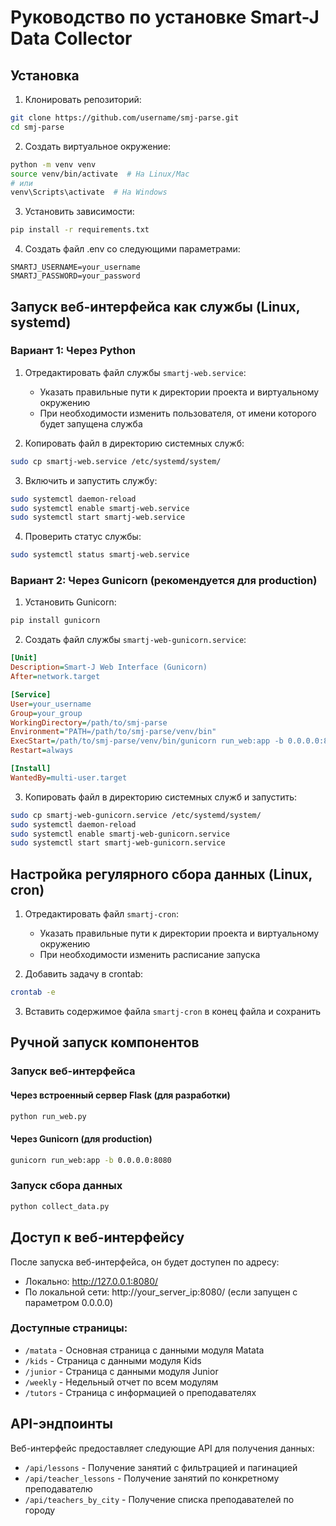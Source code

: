 # Руководство по установке Smart-J Data Collector

## Установка

1. Клонировать репозиторий:
```bash
git clone https://github.com/username/smj-parse.git
cd smj-parse
```

2. Создать виртуальное окружение:
```bash
python -m venv venv
source venv/bin/activate  # На Linux/Mac
# или
venv\Scripts\activate  # На Windows
```

3. Установить зависимости:
```bash
pip install -r requirements.txt
```

4. Создать файл .env со следующими параметрами:
```
SMARTJ_USERNAME=your_username
SMARTJ_PASSWORD=your_password
```

## Запуск веб-интерфейса как службы (Linux, systemd)

### Вариант 1: Через Python

1. Отредактировать файл службы `smartj-web.service`:
   - Указать правильные пути к директории проекта и виртуальному окружению
   - При необходимости изменить пользователя, от имени которого будет запущена служба

2. Копировать файл в директорию системных служб:
```bash
sudo cp smartj-web.service /etc/systemd/system/
```

3. Включить и запустить службу:
```bash
sudo systemctl daemon-reload
sudo systemctl enable smartj-web.service
sudo systemctl start smartj-web.service
```

4. Проверить статус службы:
```bash
sudo systemctl status smartj-web.service
```

### Вариант 2: Через Gunicorn (рекомендуется для production)

1. Установить Gunicorn:
```bash
pip install gunicorn
```

2. Создать файл службы `smartj-web-gunicorn.service`:
```ini
[Unit]
Description=Smart-J Web Interface (Gunicorn)
After=network.target

[Service]
User=your_username
Group=your_group
WorkingDirectory=/path/to/smj-parse
Environment="PATH=/path/to/smj-parse/venv/bin"
ExecStart=/path/to/smj-parse/venv/bin/gunicorn run_web:app -b 0.0.0.0:8080 --workers 3
Restart=always

[Install]
WantedBy=multi-user.target
```

3. Копировать файл в директорию системных служб и запустить:
```bash
sudo cp smartj-web-gunicorn.service /etc/systemd/system/
sudo systemctl daemon-reload
sudo systemctl enable smartj-web-gunicorn.service
sudo systemctl start smartj-web-gunicorn.service
```

## Настройка регулярного сбора данных (Linux, cron)

1. Отредактировать файл `smartj-cron`:
   - Указать правильные пути к директории проекта и виртуальному окружению
   - При необходимости изменить расписание запуска

2. Добавить задачу в crontab:
```bash
crontab -e
```

3. Вставить содержимое файла `smartj-cron` в конец файла и сохранить

## Ручной запуск компонентов

### Запуск веб-интерфейса

#### Через встроенный сервер Flask (для разработки)
```bash
python run_web.py
```

#### Через Gunicorn (для production)
```bash
gunicorn run_web:app -b 0.0.0.0:8080
```

### Запуск сбора данных
```bash
python collect_data.py
```

## Доступ к веб-интерфейсу

После запуска веб-интерфейса, он будет доступен по адресу:
- Локально: http://127.0.0.1:8080/
- По локальной сети: http://your_server_ip:8080/ (если запущен с параметром 0.0.0.0)

### Доступные страницы:

- `/matata` - Основная страница с данными модуля Matata
- `/kids` - Страница с данными модуля Kids
- `/junior` - Страница с данными модуля Junior
- `/weekly` - Недельный отчет по всем модулям
- `/tutors` - Страница с информацией о преподавателях

## API-эндпоинты

Веб-интерфейс предоставляет следующие API для получения данных:

- `/api/lessons` - Получение занятий с фильтрацией и пагинацией
- `/api/teacher_lessons` - Получение занятий по конкретному преподавателю
- `/api/teachers_by_city` - Получение списка преподавателей по городу
